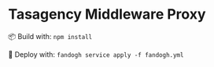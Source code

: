 # Tasagency Middleware Proxy

:package: Build with: `npm install`

:rocket: Deploy with: `fandogh service apply -f fandogh.yml`
